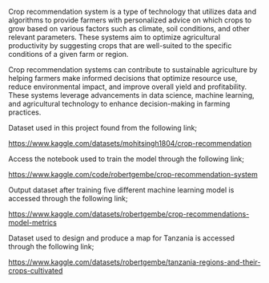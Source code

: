 Crop recommendation system is a type of technology that utilizes data and algorithms to provide farmers with personalized advice on which crops to grow based on various factors such as climate, soil conditions, and other relevant parameters. These systems aim to optimize agricultural productivity by suggesting crops that are well-suited to the specific conditions of a given farm or region.

Crop recommendation systems can contribute to sustainable agriculture by helping farmers make informed decisions that optimize resource use, reduce environmental impact, and improve overall yield and profitability. These systems leverage advancements in data science, machine learning, and agricultural technology to enhance decision-making in farming practices.

Dataset used in this project found from the following link;

https://www.kaggle.com/datasets/mohitsingh1804/crop-recommendation

Access the notebook used to train the model through the following link;

https://www.kaggle.com/code/robertgembe/crop-recommendation-system

Output dataset after training five different machine learning model is accessed through the following link;

https://www.kaggle.com/datasets/robertgembe/crop-recommendations-model-metrics

Dataset used to design and produce a map for Tanzania is accessed through the following link;

https://www.kaggle.com/datasets/robertgembe/tanzania-regions-and-their-crops-cultivated


